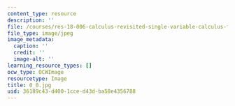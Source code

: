 ```yaml
---
content_type: resource
description: ''
file: /courses/res-18-006-calculus-revisited-single-variable-calculus-fall-2010/36189c43d4001cced43dba58e4356788_0_0.jpg
file_type: image/jpeg
image_metadata:
  caption: ''
  credit: ''
  image-alt: ''
learning_resource_types: []
ocw_type: OCWImage
resourcetype: Image
title: 0_0.jpg
uid: 36189c43-d400-1cce-d43d-ba58e4356788
---
```

